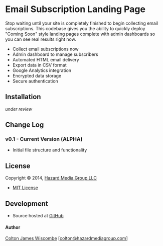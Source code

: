 Email Subscription Landing Page
===============================
Stop waiting until your site is completely finished to begin collecting email subscriptions.  This codebase gives you the ability to quickly deploy "Coming Soon" style landing pages complete with admin dashboards so you can see real results right now.

* Collect email subscriptions now
* Admin dashboard to manage subscribers
* Automated HTML email delivery
* Export data in CSV format
* Google Analytics integration
* Encrypted data storage
* Secure authentication


Installation
------------
_under review_


Change Log
----------
### v0.1 - Current Version (ALPHA)
* Initial file structure and functionality


License
-------
Copyright © 2014, [Hazard Media Group LLC](http://hazardmediagroup.com)

* [MIT License](https://github.com/Alekhen/intoor/blob/master/LICENSE)


Development
-----------
* Source hosted at [GitHub](https://github.com/Alekhen/subscribe-lp)

#### Author
[Colton James Wiscombe](http://coltonjameswiscombe.com) [colton@hazardmediagroup.com]